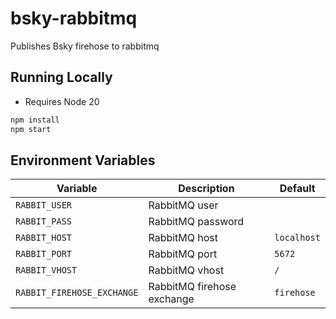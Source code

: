 # bsky-rabbitmq

Publishes Bsky firehose to rabbitmq

## Running Locally

- Requires Node 20

```sh
npm install
npm start
```

## Environment Variables

| Variable | Description | Default |
| -------- | ----------- | ------- |
| `RABBIT_USER` | RabbitMQ user | |
| `RABBIT_PASS` | RabbitMQ password | |
| `RABBIT_HOST` | RabbitMQ host | `localhost` |
| `RABBIT_PORT` | RabbitMQ port | `5672` |
| `RABBIT_VHOST` | RabbitMQ vhost | `/` |
| `RABBIT_FIREHOSE_EXCHANGE` | RabbitMQ firehose exchange | `firehose` |

